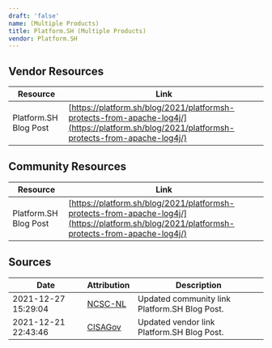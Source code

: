 ```yaml
---
draft: 'false'
name: (Multiple Products)
title: Platform.SH (Multiple Products)
vendor: Platform.SH
---
```


## Vendor Resources
| Resource | Link |
| --- | --- |
| Platform.SH Blog Post | [https://platform.sh/blog/2021/platformsh-protects-from-apache-log4j/](https://platform.sh/blog/2021/platformsh-protects-from-apache-log4j/) |

## Community Resources
| Resource | Link |
| --- | --- |
| Platform.SH Blog Post | [https://platform.sh/blog/2021/platformsh-protects-from-apache-log4j/](https://platform.sh/blog/2021/platformsh-protects-from-apache-log4j/) |


## Sources
| Date | Attribution | Description |
| --- | --- | --- |
| 2021-12-27 15:29:04 | [NCSC-NL](https://github.com/NCSC-NL/log4shell/blob/main/software/README.md) | Updated community link Platform.SH Blog Post.  |
| 2021-12-21 22:43:46 | [CISAGov](https://raw.githubusercontent.com/cisagov/log4j-affected-db/develop/README.md) | Updated vendor link Platform.SH Blog Post.  |
